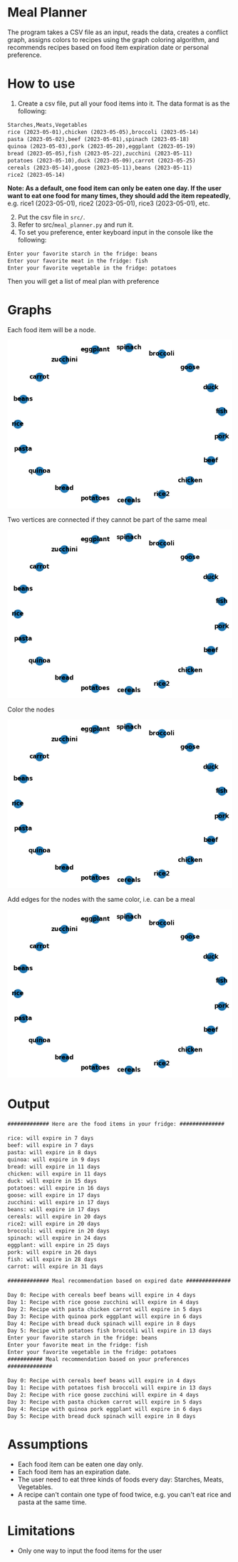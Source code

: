 # Meal Planner

The program takes a CSV file as an input, reads the data, creates a conflict graph,
assigns colors to recipes using the graph coloring algorithm, and recommends recipes based on food item expiration date
or personal preference.


# How to use

1. Create a csv file, put all your food items into it. The data format is as the following:

```
Starches,Meats,Vegetables
rice (2023-05-01),chicken (2023-05-05),broccoli (2023-05-14)
pasta (2023-05-02),beef (2023-05-01),spinach (2023-05-18)
quinoa (2023-05-03),pork (2023-05-20),eggplant (2023-05-19)
bread (2023-05-05),fish (2023-05-22),zucchini (2023-05-11)
potatoes (2023-05-10),duck (2023-05-09),carrot (2023-05-25)
cereals (2023-05-14),goose (2023-05-11),beans (2023-05-11)
rice2 (2023-05-14)
```

**Note: As a default, one food item can only be eaten one day. If the user want to eat one food for many times, they
should add the item repeatedly**, e.g. rice1 (2023-05-01), rice2 (2023-05-01), rice3 (2023-05-01), etc.

2. Put the csv file in `src/`.
3. Refer to src/`meal_planner.py` and run it.
4. To set you preference, enter keyboard input in the console like the following:
```
Enter your favorite starch in the fridge: beans
Enter your favorite meat in the fridge: fish
Enter your favorite vegetable in the fridge: potatoes
```
Then you will get a list of meal plan with preference

# Graphs

Each food item will be a node.

![graph_1](res/img_0.png)

Two vertices are connected if they cannot be part of the same meal

![graph_2](res/img_1.png)

Color the nodes

![graph_3](res/img_2.png)

Add edges for the nodes with the same color, i.e. can be a meal

![graph_4](res/img_3.png)

# Output

```
############# Here are the food items in your fridge: ##############

rice: will expire in 7 days
beef: will expire in 7 days
pasta: will expire in 8 days
quinoa: will expire in 9 days
bread: will expire in 11 days
chicken: will expire in 11 days
duck: will expire in 15 days
potatoes: will expire in 16 days
goose: will expire in 17 days
zucchini: will expire in 17 days
beans: will expire in 17 days
cereals: will expire in 20 days
rice2: will expire in 20 days
broccoli: will expire in 20 days
spinach: will expire in 24 days
eggplant: will expire in 25 days
pork: will expire in 26 days
fish: will expire in 28 days
carrot: will expire in 31 days

############# Meal recommendation based on expired date ##############

Day 0: Recipe with cereals beef beans will expire in 4 days
Day 1: Recipe with rice goose zucchini will expire in 4 days
Day 2: Recipe with pasta chicken carrot will expire in 5 days
Day 3: Recipe with quinoa pork eggplant will expire in 6 days
Day 4: Recipe with bread duck spinach will expire in 8 days
Day 5: Recipe with potatoes fish broccoli will expire in 13 days
Enter your favorite starch in the fridge: beans
Enter your favorite meat in the fridge: fish
Enter your favorite vegetable in the fridge: potatoes
########### Meal recommendation based on your preferences ##############

Day 0: Recipe with cereals beef beans will expire in 4 days
Day 1: Recipe with potatoes fish broccoli will expire in 13 days
Day 2: Recipe with rice goose zucchini will expire in 4 days
Day 3: Recipe with pasta chicken carrot will expire in 5 days
Day 4: Recipe with quinoa pork eggplant will expire in 6 days
Day 5: Recipe with bread duck spinach will expire in 8 days
```

# Assumptions

- Each food item can be eaten one day only.
- Each food item has an expiration date.
- The user need to eat three kinds of foods every day: Starches, Meats, Vegetables.
- A recipe can't contain one type of food twice, e.g. you can't eat rice and pasta at the same time.

# Limitations

- Only one way to input the food items for the user
